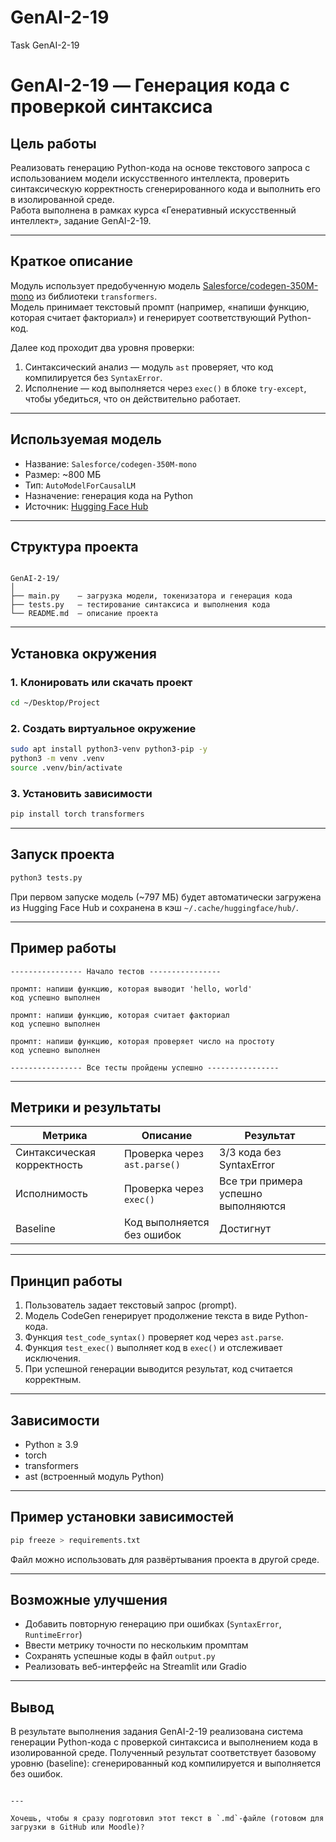 # GenAI-2-19
Task GenAI-2-19

# GenAI-2-19 — Генерация кода с проверкой синтаксиса

## Цель работы
Реализовать генерацию Python-кода на основе текстового запроса с использованием модели искусственного интеллекта, проверить синтаксическую корректность сгенерированного кода и выполнить его в изолированной среде.  
Работа выполнена в рамках курса «Генеративный искусственный интеллект», задание GenAI-2-19.

---

## Краткое описание
Модуль использует предобученную модель [Salesforce/codegen-350M-mono](https://huggingface.co/Salesforce/codegen-350M-mono) из библиотеки `transformers`.  
Модель принимает текстовый промпт (например, «напиши функцию, которая считает факториал») и генерирует соответствующий Python-код.  

Далее код проходит два уровня проверки:
1. Синтаксический анализ — модуль `ast` проверяет, что код компилируется без `SyntaxError`.
2. Исполнение — код выполняется через `exec()` в блоке `try-except`, чтобы убедиться, что он действительно работает.

---

## Используемая модель
- Название: `Salesforce/codegen-350M-mono`  
- Размер: ~800 МБ  
- Тип: `AutoModelForCausalLM`  
- Назначение: генерация кода на Python  
- Источник: [Hugging Face Hub](https://huggingface.co/Salesforce/codegen-350M-mono)

---

## Структура проекта
```

GenAI-2-19/
│
├── main.py    — загрузка модели, токенизатора и генерация кода
├── tests.py   — тестирование синтаксиса и выполнения кода
└── README.md  — описание проекта

````

---

## Установка окружения

### 1. Клонировать или скачать проект
```bash
cd ~/Desktop/Project
````

### 2. Создать виртуальное окружение

```bash
sudo apt install python3-venv python3-pip -y
python3 -m venv .venv
source .venv/bin/activate
```

### 3. Установить зависимости

```bash
pip install torch transformers
```

---

## Запуск проекта

```bash
python3 tests.py
```

При первом запуске модель (~797 МБ) будет автоматически загружена из Hugging Face Hub и сохранена в кэш
`~/.cache/huggingface/hub/`.

---

## Пример работы

```
---------------- Начало тестов ----------------

промпт: напиши функцию, которая выводит 'hello, world'
код успешно выполнен

промпт: напиши функцию, которая считает факториал
код успешно выполнен

промпт: напиши функцию, которая проверяет число на простоту
код успешно выполнен

---------------- Все тесты пройдены успешно ----------------
```

---

## Метрики и результаты

| Метрика                     | Описание                     | Результат                           |
| --------------------------- | ---------------------------- | ----------------------------------- |
| Синтаксическая корректность | Проверка через `ast.parse()` | 3/3 кода без SyntaxError            |
| Исполнимость                | Проверка через `exec()`      | Все три примера успешно выполняются |
| Baseline                    | Код выполняется без ошибок   | Достигнут                           |

---

## Принцип работы

1. Пользователь задает текстовый запрос (prompt).
2. Модель CodeGen генерирует продолжение текста в виде Python-кода.
3. Функция `test_code_syntax()` проверяет код через `ast.parse`.
4. Функция `test_exec()` выполняет код в `exec()` и отслеживает исключения.
5. При успешной генерации выводится результат, код считается корректным.

---

## Зависимости

* Python ≥ 3.9
* torch
* transformers
* ast (встроенный модуль Python)

---

## Пример установки зависимостей

```bash
pip freeze > requirements.txt
```

Файл можно использовать для развёртывания проекта в другой среде.

---

## Возможные улучшения

* Добавить повторную генерацию при ошибках (`SyntaxError`, `RuntimeError`)
* Ввести метрику точности по нескольким промптам
* Сохранять успешные коды в файл `output.py`
* Реализовать веб-интерфейс на Streamlit или Gradio

---

## Вывод

В результате выполнения задания GenAI-2-19 реализована система генерации Python-кода с проверкой синтаксиса и выполнением кода в изолированной среде.
Полученный результат соответствует базовому уровню (baseline): сгенерированный код компилируется и выполняется без ошибок.

```

---

Хочешь, чтобы я сразу подготовил этот текст в `.md`-файле (готовом для загрузки в GitHub или Moodle)?
```
